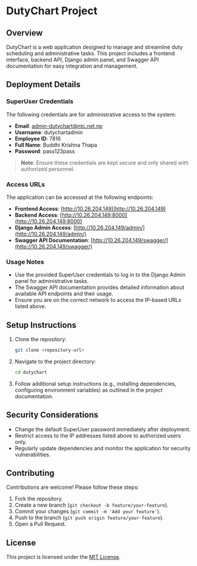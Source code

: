 # DutyChart Project

## Overview
DutyChart is a web application designed to manage and streamline duty scheduling and administrative tasks. This project includes a frontend interface, backend API, Django admin panel, and Swagger API documentation for easy integration and management.

## Deployment Details

### SuperUser Credentials
The following credentials are for administrative access to the system:

- **Email**: admin-dutychart@ntc.net.np
- **Username**: dutychartadmin
- **Employee ID**: 7816
- **Full Name**: Buddhi Krishna Thapa
- **Password**: pass123pass

> **Note**: Ensure these credentials are kept secure and only shared with authorized personnel.

### Access URLs
The application can be accessed at the following endpoints:

- **Frontend Access**: [http://10.26.204.149](http://10.26.204.149)
- **Backend Access**: [http://10.26.204.149:8000](http://10.26.204.149:8000)
- **Django Admin Access**: [http://10.26.204.149/admin/](http://10.26.204.149/admin/)
- **Swagger API Documentation**: [http://10.26.204.149/swagger/](http://10.26.204.149/swagger/)

### Usage Notes
- Use the provided SuperUser credentials to log in to the Django Admin panel for administrative tasks.
- The Swagger API documentation provides detailed information about available API endpoints and their usage.
- Ensure you are on the correct network to access the IP-based URLs listed above.

## Setup Instructions
1. Clone the repository:
   ```bash
   git clone <repository-url>
   ```
2. Navigate to the project directory:
   ```bash
   cd dutychart
   ```
3. Follow additional setup instructions (e.g., installing dependencies, configuring environment variables) as outlined in the project documentation.

## Security Considerations
- Change the default SuperUser password immediately after deployment.
- Restrict access to the IP addresses listed above to authorized users only.
- Regularly update dependencies and monitor the application for security vulnerabilities.

## Contributing
Contributions are welcome! Please follow these steps:
1. Fork the repository.
2. Create a new branch (`git checkout -b feature/your-feature`).
3. Commit your changes (`git commit -m 'Add your feature'`).
4. Push to the branch (`git push origin feature/your-feature`).
5. Open a Pull Request.

## License
This project is licensed under the [MIT License](LICENSE).
